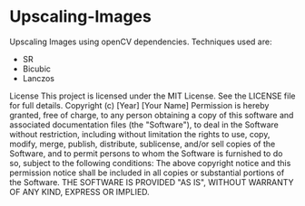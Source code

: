 # Upscaling-Images
Upscaling Images using openCV dependencies.
Techniques used are:
- SR
- Bicubic
- Lanczos

License
This project is licensed under the MIT License. See the LICENSE file for full details.
Copyright (c) [Year] [Your Name]
Permission is hereby granted, free of charge, to any person obtaining a copy of this software and associated documentation files (the "Software"), to deal in the Software without restriction, including without limitation the rights to use, copy, modify, merge, publish, distribute, sublicense, and/or sell copies of the Software, and to permit persons to whom the Software is furnished to do so, subject to the following conditions:
The above copyright notice and this permission notice shall be included in all copies or substantial portions of the Software.
THE SOFTWARE IS PROVIDED "AS IS", WITHOUT WARRANTY OF ANY KIND, EXPRESS OR IMPLIED.
